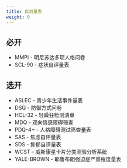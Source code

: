 ```yaml
---
title: 自测量表
weight: 0
---
```


## 必开

- MMPI - 明尼苏达多项人格问卷
- SCL-90 - 症状自评量表

## 选开

- ASLEC - 青少年生活事件量表
- DSQ - 防御方式问卷
- HCL-32 - 轻躁狂检测清单
- MDQ - 双向情感障碍筛查
- PDQ-4+ - 人格障碍测试筛查量表
- SAS - 焦虑自评量表
- SDS - 抑郁自评量表
- WCST - 威斯康星卡片分类测验分析系统
- YALE-BROWN - 耶鲁布朗强迫症严重程度量表
